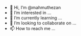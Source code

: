 - 👋 Hi, I’m @mahmuthezan
- 👀 I’m interested in ...
- 🌱 I’m currently learning ...
- 💞️ I’m looking to collaborate on ...
- 📫 How to reach me ...

<!---
mahmuthezan/mahmuthezan is a ✨ special ✨ repository because its `README.md` (this file) appears on your GitHub profile.
You can click the Preview link to take a look at your changes.
--->
